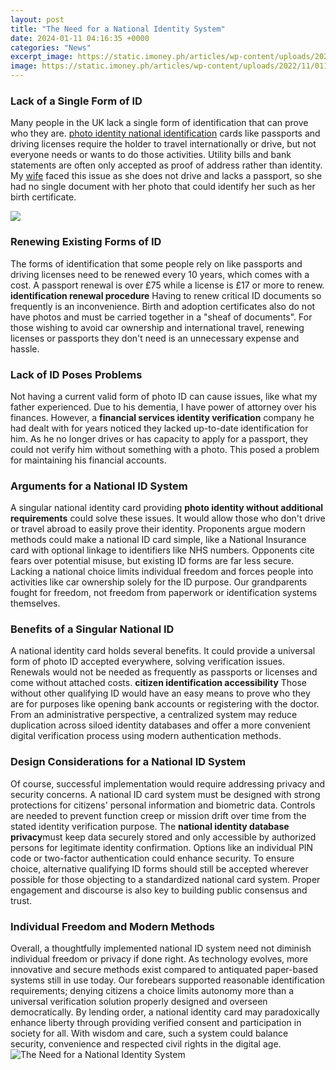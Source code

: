 ```yaml
---
layout: post
title: "The Need for a National Identity System"
date: 2024-01-11 04:16:35 +0000
categories: "News"
excerpt_image: https://static.imoney.ph/articles/wp-content/uploads/2022/11/01190749/PH-ID-specimen.jpg
image: https://static.imoney.ph/articles/wp-content/uploads/2022/11/01190749/PH-ID-specimen.jpg
---
```


### Lack of a Single Form of ID
Many people in the UK lack a single form of identification that can prove who they are. [photo identity national identification](https://wordtimes.github.io/2024-01-10-h-xe4ufig-gestellte-fragen-von-ausl-xe4ndern-bei-einem-besuch-in-bangladesch/) cards like passports and driving licenses require the holder to travel internationally or drive, but not everyone needs or wants to do those activities. Utility bills and bank statements are often only accepted as proof of address rather than identity. My [wife](https://senprints.com/search?s=Autism+Special+Ed+Teacher+Neurodiversity+Acceptance+Awareness+Disability+Therapist+Gift4025|+Deals&spsid=122536
) faced this issue as she does not drive and lacks a passport, so she had no single document with her photo that could identify her such as her birth certificate. 

![](https://sa.kapamilya.com/absnews/abscbnnews/media/2018/news/08/08/20180808-national-id.jpg?ext=.jpg)
### Renewing Existing Forms of ID 
The forms of identification that some people rely on like passports and driving licenses need to be renewed every 10 years, which comes with a cost. A passport renewal is over £75 while a license is £17 or more to renew. **identification renewal procedure** Having to renew critical ID documents so frequently is an inconvenience. Birth and adoption certificates also do not have photos and must be carried together in a "sheaf of documents". For those wishing to avoid car ownership and international travel, renewing licenses or passports they don't need is an unnecessary expense and hassle.
### Lack of ID Poses Problems  
Not having a current valid form of photo ID can cause issues, like what my father experienced. Due to his dementia, I have power of attorney over his finances. However, a **financial services identity verification** company he had dealt with for years noticed they lacked up-to-date identification for him. As he no longer drives or has capacity to apply for a passport, they could not verify him without something with a photo. This posed a problem for maintaining his financial accounts. 
### Arguments for a National ID System
A singular national identity card providing **photo identity without additional requirements** could solve these issues. It would allow those who don't drive or travel abroad to easily prove their identity. Proponents argue modern methods could make a national ID card simple, like a National Insurance card with optional linkage to identifiers like NHS numbers. Opponents cite fears over potential misuse, but existing ID forms are far less secure. Lacking a national choice limits individual freedom and forces people into activities like car ownership solely for the ID purpose. Our grandparents fought for freedom, not freedom from paperwork or identification systems themselves.
### Benefits of a Singular National ID
A national identity card holds several benefits. It could provide a universal form of photo ID accepted everywhere, solving verification issues. Renewals would not be needed as frequently as passports or licenses and come without attached costs. **citizen identification accessibility** Those without other qualifying ID would have an easy means to prove who they are for purposes like opening bank accounts or registering with the doctor. From an administrative perspective, a centralized system may reduce duplication across siloed identity databases and offer a more convenient digital verification process using modern authentication methods. 
### Design Considerations for a National ID System
Of course, successful implementation would require addressing privacy and security concerns. A national ID card system must be designed with strong protections for citizens' personal information and biometric data. Controls are needed to prevent function creep or mission drift over time from the stated identity verification purpose. The **national identity database privacy**must keep data securely stored and only accessible by authorized persons for legitimate identity confirmation. Options like an individual PIN code or two-factor authentication could enhance security. To ensure choice, alternative qualifying ID forms should still be accepted wherever possible for those objecting to a standardized national card system. Proper engagement and discourse is also key to building public consensus and trust.
### Individual Freedom and Modern Methods  
Overall, a thoughtfully implemented national ID system need not diminish individual freedom or privacy if done right. As technology evolves, more innovative and secure methods exist compared to antiquated paper-based systems still in use today. Our forebears supported reasonable identification requirements; denying citizens a choice limits autonomy more than a universal verification solution properly designed and overseen democratically. By lending order, a national identity card may paradoxically enhance liberty through providing verified consent and participation in society for all. With wisdom and care, such a system could balance security, convenience and respected civil rights in the digital age.
![The Need for a National Identity System](https://static.imoney.ph/articles/wp-content/uploads/2022/11/01190749/PH-ID-specimen.jpg)

